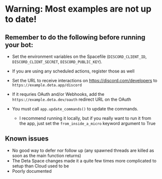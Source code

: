# Warning: Most examples are not up to date!

## Remember to do the following before running your bot:
- Set the environment variables on the Spacefile (`DISCORD_CLIENT_ID`, `DISCORD_CLIENT_SECRET`, `DISCORD_PUBLIC_KEY`).
- If you are using any scheduled actions, register those as well
- Set the URL to receive interactions on https://discord.com/developers to `https://example.deta.app/discord`
- If it requries OAuth and/or Webhooks, add the `https://example.deta.dev/oauth` redirect URL on the OAuth

- You must call `app.update_commands()` to update the commands.
    - I recommend running it locally, but if you really want to run it from the app, just set the `from_inside_a_micro` keyword argument to True


## Known issues
- No good way to defer nor follow up (any spawned threads are killed as soon as the main function returns)
- The Deta Space changes made it a quite few times more complicated to setup than Cloud used to be
- Poorly documented